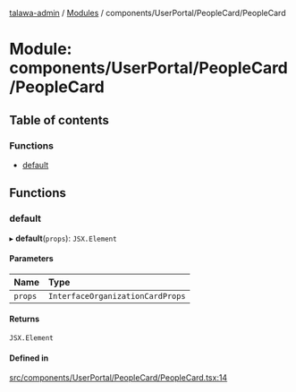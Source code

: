 [talawa-admin](../README.md) / [Modules](../modules.md) / components/UserPortal/PeopleCard/PeopleCard

# Module: components/UserPortal/PeopleCard/PeopleCard

## Table of contents

### Functions

- [default](components_UserPortal_PeopleCard_PeopleCard.md#default)

## Functions

### default

▸ **default**(`props`): `JSX.Element`

#### Parameters

| Name | Type |
| :------ | :------ |
| `props` | `InterfaceOrganizationCardProps` |

#### Returns

`JSX.Element`

#### Defined in

[src/components/UserPortal/PeopleCard/PeopleCard.tsx:14](https://github.com/AdityaRaimec22/talawa-admin/blob/234b10f/src/components/UserPortal/PeopleCard/PeopleCard.tsx#L14)

